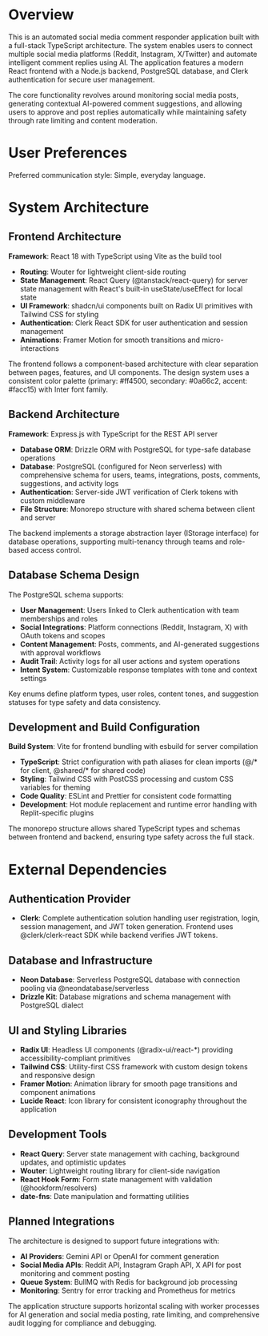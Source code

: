 # Overview

This is an automated social media comment responder application built with a full-stack TypeScript architecture. The system enables users to connect multiple social media platforms (Reddit, Instagram, X/Twitter) and automate intelligent comment replies using AI. The application features a modern React frontend with a Node.js backend, PostgreSQL database, and Clerk authentication for secure user management.

The core functionality revolves around monitoring social media posts, generating contextual AI-powered comment suggestions, and allowing users to approve and post replies automatically while maintaining safety through rate limiting and content moderation.

# User Preferences

Preferred communication style: Simple, everyday language.

# System Architecture

## Frontend Architecture

**Framework**: React 18 with TypeScript using Vite as the build tool
- **Routing**: Wouter for lightweight client-side routing
- **State Management**: React Query (@tanstack/react-query) for server state management with React's built-in useState/useEffect for local state
- **UI Framework**: shadcn/ui components built on Radix UI primitives with Tailwind CSS for styling
- **Authentication**: Clerk React SDK for user authentication and session management
- **Animations**: Framer Motion for smooth transitions and micro-interactions

The frontend follows a component-based architecture with clear separation between pages, features, and UI components. The design system uses a consistent color palette (primary: #ff4500, secondary: #0a66c2, accent: #facc15) with Inter font family.

## Backend Architecture

**Framework**: Express.js with TypeScript for the REST API server
- **Database ORM**: Drizzle ORM with PostgreSQL for type-safe database operations
- **Database**: PostgreSQL (configured for Neon serverless) with comprehensive schema for users, teams, integrations, posts, comments, suggestions, and activity logs
- **Authentication**: Server-side JWT verification of Clerk tokens with custom middleware
- **File Structure**: Monorepo structure with shared schema between client and server

The backend implements a storage abstraction layer (IStorage interface) for database operations, supporting multi-tenancy through teams and role-based access control.

## Database Schema Design

The PostgreSQL schema supports:
- **User Management**: Users linked to Clerk authentication with team memberships and roles
- **Social Integrations**: Platform connections (Reddit, Instagram, X) with OAuth tokens and scopes
- **Content Management**: Posts, comments, and AI-generated suggestions with approval workflows
- **Audit Trail**: Activity logs for all user actions and system operations
- **Intent System**: Customizable response templates with tone and context settings

Key enums define platform types, user roles, content tones, and suggestion statuses for type safety and data consistency.

## Development and Build Configuration

**Build System**: Vite for frontend bundling with esbuild for server compilation
- **TypeScript**: Strict configuration with path aliases for clean imports (@/* for client, @shared/* for shared code)
- **Styling**: Tailwind CSS with PostCSS processing and custom CSS variables for theming
- **Code Quality**: ESLint and Prettier for consistent code formatting
- **Development**: Hot module replacement and runtime error handling with Replit-specific plugins

The monorepo structure allows shared TypeScript types and schemas between frontend and backend, ensuring type safety across the full stack.

# External Dependencies

## Authentication Provider
- **Clerk**: Complete authentication solution handling user registration, login, session management, and JWT token generation. Frontend uses @clerk/clerk-react SDK while backend verifies JWT tokens.

## Database and Infrastructure
- **Neon Database**: Serverless PostgreSQL database with connection pooling via @neondatabase/serverless
- **Drizzle Kit**: Database migrations and schema management with PostgreSQL dialect

## UI and Styling Libraries
- **Radix UI**: Headless UI components (@radix-ui/react-*) providing accessibility-compliant primitives
- **Tailwind CSS**: Utility-first CSS framework with custom design tokens and responsive design
- **Framer Motion**: Animation library for smooth page transitions and component animations
- **Lucide React**: Icon library for consistent iconography throughout the application

## Development Tools
- **React Query**: Server state management with caching, background updates, and optimistic updates
- **Wouter**: Lightweight routing library for client-side navigation
- **React Hook Form**: Form state management with validation (@hookform/resolvers)
- **date-fns**: Date manipulation and formatting utilities

## Planned Integrations
The architecture is designed to support future integrations with:
- **AI Providers**: Gemini API or OpenAI for comment generation
- **Social Media APIs**: Reddit API, Instagram Graph API, X API for post monitoring and comment posting
- **Queue System**: BullMQ with Redis for background job processing
- **Monitoring**: Sentry for error tracking and Prometheus for metrics

The application structure supports horizontal scaling with worker processes for AI generation and social media posting, rate limiting, and comprehensive audit logging for compliance and debugging.